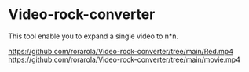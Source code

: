 # Video-rock-converter
This tool enable you to expand a single video to n*n.


https://github.com/rorarola/Video-rock-converter/tree/main/Red.mp4
https://github.com/rorarola/Video-rock-converter/tree/main/movie.mp4